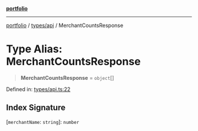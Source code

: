 [**portfolio**](../../../README.md)

***

[portfolio](../../../modules.md) / [types/api](../README.md) / MerchantCountsResponse

# Type Alias: MerchantCountsResponse

> **MerchantCountsResponse** = `object`[]

Defined in: [types/api.ts:22](https://github.com/tnorlund/Portfolio/blob/a83016b1a210f1190bf8ba4e72776be7bbd9e3ab/portfolio/types/api.ts#L22)

## Index Signature

\[`merchantName`: `string`\]: `number`
